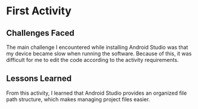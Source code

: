 # First Activity

## Challenges Faced
The main challenge I encountered while installing Android Studio was that my device became slow when running the software. Because of this, it was difficult for me to edit the code according to the activity requirements.

## Lessons Learned
From this activity, I learned that Android Studio provides an organized file path structure, which makes managing project files easier.
